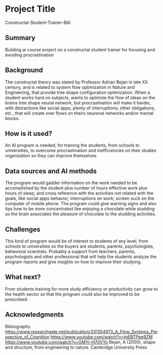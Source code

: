 # Project Title

Constructal-Student-Trainer-BAI

## Summary

Building ai course project on a constructal student trainer for focusing and avoiding procrastination

## Background

The constructal theory was stated by Professor Adrian Bejan in late XX century, and is related to system flow optimization in Nature and Engineering, that provide tree shape configuration optimization.  When a student works hard on subjects, wants to optimize the flow of ideas on the brains tree shape neural network, but procrastination will make it harder, with distractions like social apps; plenty of interruptions; other obligations; etc., that will create over flows on theirs neuronal networks and/or mental blocks.

## How is it used?

An AI program is needed, for training the students, from schools to universities, to overcome procrastination and inefficiencies on their studies organization so they can improve themselves.

## Data sources and AI methods

The program would gadder information on the work needed to be accomplished by the student plus number of hours effective work plus hours of sleep; and cross reference with the activities not related with the goals, like social apps behavior, interruptions on work; screen suck  on the computer of mobile phone. The program could give warning signs and also tips how to be more concentrated like enjoying a chocolate while studding so the brain associates the pleasure of chocolate to the studding activities.

## Challenges

This kind of program would be of interest to students of any level, from schools to universities so the buyers are students, parents, psychologists, behavioral scientists.
Probably a support from teachers, parents, psychologists and other professional that will help the students analyze the program reports and give insights on how to improve their studying.

## What next?

From students training for more study efficiency or productivity can grow to the health sector so that the program could also be improved to be prescribed.


## Acknowledgments

Bibliography
https://www.researchgate.net/publication/331354973_A_Flow_Systems_Perspective_of_Cognition
https://www.youtube.com/watch?v=tgEBTPee9ZM
https://www.youtube.com/watch?v=GMYr-H70VYo
Bejan, A (2000), shape and structure, from engineering to nature. Cambridge University Press

